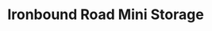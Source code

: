 ---
title: "Ironbound Road Mini Storage"
url: /williamsburg/ironbound-road-mini-storage-ironbound-road-15/
shop: storage rental
---